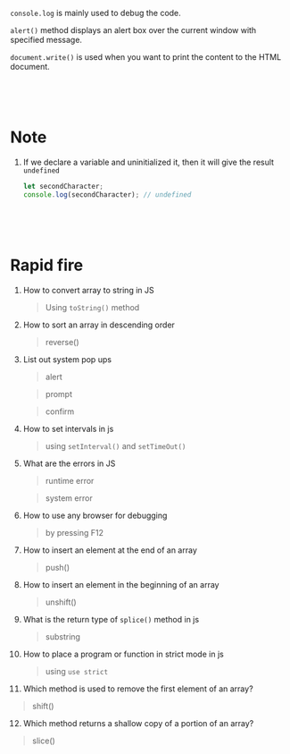 `console.log` is mainly used to debug the code.

`alert()` method displays an alert box over the current window with specified message.

`document.write()` is used when you want to print the content to the HTML document.

&nbsp;

&nbsp;

# Note

1. If we declare a variable and uninitialized it, then it will give the result `undefined`

   ```js
   let secondCharacter;
   console.log(secondCharacter); // undefined
   ```

&nbsp;

&nbsp;

# Rapid fire

1. How to convert array to string in JS

   > Using `toString()` method

2. How to sort an array in descending order

   > reverse()

3. List out system pop ups

   > alert

   > prompt

   > confirm

4. How to set intervals in js

   > using `setInterval()` and `setTimeOut()`

5. What are the errors in JS

   > runtime error

   > system error

6. How to use any browser for debugging

   > by pressing F12

7. How to insert an element at the end of an array

   > push()

8. How to insert an element in the beginning of an array

   > unshift()

9. What is the return type of `splice()` method in js

   > substring

10. How to place a program or function in strict mode in js

    > using `use strict`

11. Which method is used to remove the first element of an array?

> shift()

12. Which method returns a shallow copy of a portion of an array?

> slice()
